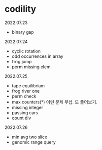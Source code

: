 # codility

2022.07.23
- binary gap

2022.07.24
- cyclic rotation
- odd occurrences in array
- frog jump
- perm missing elem

2022.07.25
- tape equilibrium
- frog river one
- perm check
- max counters(*) 이런 문제 무섭. 또 풀어보기.
- missing integer
- passing cars
- count div

2022.07.26
- min avg two slice
- genomic range query
